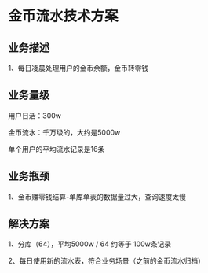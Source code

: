 # 金币流水技术方案

## 业务描述

1、每日凌晨处理用户的金币余额，金币转零钱

## 业务量级

用户日活：300w

金币流水：千万级的，大约是5000w

单个用户的平均流水记录是16条

## 业务瓶颈

1、金币赚零钱结算-单库单表的数据量过大，查询速度太慢

## 解决方案

1、分库（64），平均5000w / 64 约等于 100w条记录

2、每日使用新的流水表，符合业务场景（之前的金币流水归档）